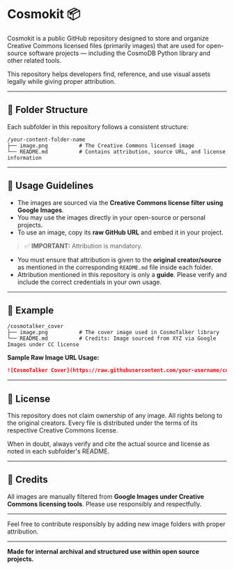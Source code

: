 # Cosmokit 📦

Cosmokit is a public GitHub repository designed to store and organize Creative Commons licensed files (primarily images) that are used for open-source software projects — including the CosmoDB Python library and other related tools.

This repository helps developers find, reference, and use visual assets legally while giving proper attribution.

---

## 📁 Folder Structure

Each subfolder in this repository follows a consistent structure:

```
/your-content-folder-name
├── image.png          # The Creative Commons licensed image
└── README.md          # Contains attribution, source URL, and license information
```

---

## 🧭 Usage Guidelines

* The images are sourced via the **Creative Commons license filter using Google Images**.
* You may use the images directly in your open-source or personal projects.
* To use an image, copy its **raw GitHub URL** and embed it in your project.

> ✅ **IMPORTANT:** Attribution is mandatory.

* You must ensure that attribution is given to the **original creator/source** as mentioned in the corresponding `README.md` file inside each folder.
* Attribution mentioned in this repository is only a **guide**. Please verify and include the correct credentials in your own usage.

---

## 🧪 Example

```
/cosmotalker_cover
├── image.png          # The cover image used in CosmoTalker library
└── README.md          # Credits: Image sourced from XYZ via Google Images under CC license
```

**Sample Raw Image URL Usage:**

```md
![CosmoTalker Cover](https://raw.githubusercontent.com/your-username/cosmokit/main/cosmotalker_cover/image.png)
```

---

## 🔖 License

This repository does not claim ownership of any image. All rights belong to the original creators. Every file is distributed under the terms of its respective Creative Commons license.

When in doubt, always verify and cite the actual source and license as noted in each subfolder's README.

---

## 🙌 Credits

All images are manually filtered from **Google Images under Creative Commons licensing tools**. Please use responsibly and respectfully.

---

Feel free to contribute responsibly by adding new image folders with proper attribution.

---

**Made for internal archival and structured use within open source projects.**
